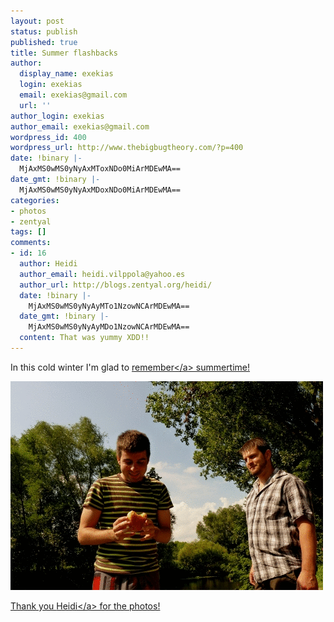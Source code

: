 ```yaml
---
layout: post
status: publish
published: true
title: Summer flashbacks
author:
  display_name: exekias
  login: exekias
  email: exekias@gmail.com
  url: ''
author_login: exekias
author_email: exekias@gmail.com
wordpress_id: 400
wordpress_url: http://www.thebigbugtheory.com/?p=400
date: !binary |-
  MjAxMS0wMS0yNyAxMToxNDo0MiArMDEwMA==
date_gmt: !binary |-
  MjAxMS0wMS0yNyAxMDoxNDo0MiArMDEwMA==
categories:
- photos
- zentyal
tags: []
comments:
- id: 16
  author: Heidi
  author_email: heidi.vilppola@yahoo.es
  author_url: http://blogs.zentyal.org/heidi/
  date: !binary |-
    MjAxMS0wMS0yNyAyMTo1NzowNCArMDEwMA==
  date_gmt: !binary |-
    MjAxMS0wMS0yNyAyMDo1NzowNCArMDEwMA==
  content: That was yummy XDD!!
---
```

<p>In this cold winter I'm glad to <a href="http:&#47;&#47;blogs.zentyal.org&#47;heidi&#47;2010&#47;11&#47;29&#47;on-how-rafting-makes-a-great-team-and-why-vaaaamos-is-our-battle-cry&#47;">remember<&#47;a> summertime!</p>
<p><img src="&#47;wp-content&#47;uploads&#47;2011&#47;01&#47;exekias.gif" alt="" title="Into the wild" width="500" height="334" class="aligncenter size-full wp-image-401" &#47;></p>
<p>Thank you <a href="http:&#47;&#47;blogs.zentyal.org&#47;heidi&#47;">Heidi<&#47;a> for the photos!</p>
